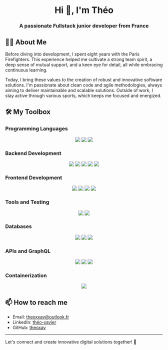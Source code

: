 <h1 align="center">Hi 👋, I'm Théo</h1>
<h3 align="center">A passionate Fullstack junior developer from France</h3>

## 🏋️‍♂️ About Me
Before diving into development, I spent eight years with the Paris Firefighters. This experience helped me cultivate a strong team spirit, a deep sense of mutual support, and a keen eye for detail, all while embracing continuous learning.

Today, I bring these values to the creation of robust and innovative software solutions. I'm passionate about clean code and agile methodologies, always aiming to deliver maintainable and scalable solutions. Outside of work, I stay active through various sports, which keeps me focused and energized.

## 🛠️ My Toolbox

### Programming Languages
<p align="center">
  <img src="https://img.shields.io/badge/JavaScript-323330?style=for-the-badge&logo=javascript&logoColor=F7DF1E" />
  <img src="https://img.shields.io/badge/TypeScript-007ACC?style=for-the-badge&logo=typescript&logoColor=white" />
  <img src="https://img.shields.io/badge/PHP-777BB4?style=for-the-badge&logo=php&logoColor=white"/>
</p>

### Backend Development
<p align="center">
  <img src="https://img.shields.io/badge/Node.js-339933?style=for-the-badge&logo=nodedotjs&logoColor=white"/>
  <img src="https://img.shields.io/badge/Express.js-000000?style=for-the-badge&logo=express&logoColor=white"/>
  <img src="https://img.shields.io/badge/NestJS-E0234E?style=for-the-badge&logo=nestjs&logoColor=white"/>
  <img src="https://img.shields.io/badge/Laravel-FF2D20?style=for-the-badge&logo=laravel&logoColor=white"/>
  <img src="https://img.shields.io/badge/Symfony-000000?style=for-the-badge&logo=symfony&logoColor=white"/>
</p>

### Frontend Development
<p align="center">
  <img src="https://img.shields.io/badge/React-20232A?style=for-the-badge&logo=react&logoColor=61DAFB"/>
  <img src="https://img.shields.io/badge/Next.js-000000?style=for-the-badge&logo=nextdotjs&logoColor=white"/>
  <img src="https://img.shields.io/badge/Vue.js-35495E?style=for-the-badge&logo=vuedotjs&logoColor=4FC08D"/>
  <img src="https://img.shields.io/badge/Nuxt.js-00C58E?style=for-the-badge&logo=nuxtdotjs&logoColor=white"/>
</p>

### Tools and Testing
<p align="center">
  <img src="https://img.shields.io/badge/Swagger-85EA2D?style=for-the-badge&logo=Swagger&logoColor=white"/>
  <img src="https://img.shields.io/badge/Jest-C21325?style=for-the-badge&logo=jest&logoColor=white"/>
</p>

### Databases
<p align="center">
  <img src="https://img.shields.io/badge/PostgreSQL-316192?style=for-the-badge&logo=postgresql&logoColor=white"/>
  <img src="https://img.shields.io/badge/MongoDB-4EA94B?style=for-the-badge&logo=mongodb&logoColor=white"/>
  <img src="https://img.shields.io/badge/Redis-DD0031?style=for-the-badge&logo=redis&logoColor=white"/>
</p>

### APIs and GraphQL
<p align="center">
  <img src="https://img.shields.io/badge/GraphQL-E10098?style=for-the-badge&logo=graphql&logoColor=white"/>
  <img src="https://img.shields.io/badge/Apollo%20GraphQL-311C87?style=for-the-badge&logo=apollographql&logoColor=white"/>
  <img src="https://img.shields.io/badge/REST%20API-4CAF50?style=for-the-badge&logo=restapi&logoColor=white"/>
</p>

### Containerization
<p align="center">
  <img src="https://img.shields.io/badge/Docker-2CA5E0?style=for-the-badge&logo=docker&logoColor=white"/>
</p>

## 📫 How to reach me
- Email: theoxxav@outlook.fr
- LinkedIn: [théo-xavier](https://www.linkedin.com/in/th%C3%A9o-xavier/)
- GitHub: [theoxav](https://github.com/theoxav)

---

Let's connect and create innovative digital solutions together! 🚀
